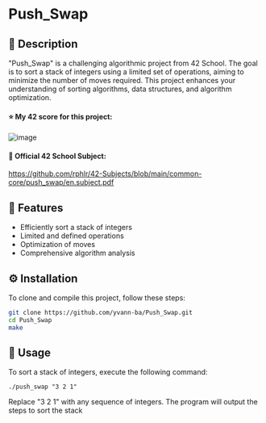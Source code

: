 # Push_Swap

## 📜 Description
"Push_Swap" is a challenging algorithmic project from 42 School. The goal is to sort a stack of integers using a limited set of operations, aiming to minimize the number of moves required. This project enhances your understanding of sorting algorithms, data structures, and algorithm optimization.

#### ⭐ My 42 score for this project:
![image](https://github.com/yvann-ba/Push_Swap/assets/97234242/b2368731-4b16-4293-b8cf-0582c818e6c8)

#### 📄 Official 42 School Subject:
https://github.com/rphlr/42-Subjects/blob/main/common-core/push_swap/en.subject.pdf

## 🌟 Features
- Efficiently sort a stack of integers
- Limited and defined operations
- Optimization of moves
- Comprehensive algorithm analysis

## ⚙️ Installation

To clone and compile this project, follow these steps:

```bash
git clone https://github.com/yvann-ba/Push_Swap.git
cd Push_Swap
make
```
## 🚀 Usage
To sort a stack of integers, execute the following command:
```
./push_swap "3 2 1"
```
Replace "3 2 1" with any sequence of integers. The program will output the steps to sort the stack
